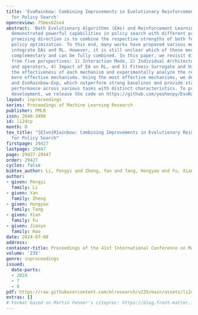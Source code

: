 ```yaml
---
title: 'EvoRainbow: Combining Improvements in Evolutionary Reinforcement Learning
  for Policy Search'
openreview: 75Hes6Zse4
abstract: 'Both Evolutionary Algorithms (EAs) and Reinforcement Learning (RL) have
  demonstrated powerful capabilities in policy search with different principles. A
  promising direction is to combine the respective strengths of both for efficient
  policy optimization. To this end, many works have proposed various mechanisms to
  integrate EAs and RL. However, it is still unclear which of these mechanisms are
  complementary and can be fully combined. In this paper, we revisit different mechanisms
  from five perspectives: 1) Interaction Mode, 2) Individual Architecture, 3) EAs
  and operators, 4) Impact of EA on RL, and 5) Fitness Surrogate and Usage. We evaluate
  the effectiveness of each mechanism and experimentally analyze the reasons for the
  more effective mechanisms. Using the most effective mechanisms, we develop EvoRainbow
  and EvoRainbow-Exp, which outperform strong baselines and provide state-of-the-art
  performance across various tasks with distinct characteristics. To promote community
  development, we release the code on https://github.com/yeshenpy/EvoRainbow.'
layout: inproceedings
series: Proceedings of Machine Learning Research
publisher: PMLR
issn: 2640-3498
id: li24cp
month: 0
tex_title: "{E}vo{R}ainbow: Combining Improvements in Evolutionary Reinforcement Learning
  for Policy Search"
firstpage: 29427
lastpage: 29447
page: 29427-29447
order: 29427
cycles: false
bibtex_author: Li, Pengyi and Zheng, Yan and Tang, Hongyao and Fu, Xian and Hao, Jianye
author:
- given: Pengyi
  family: Li
- given: Yan
  family: Zheng
- given: Hongyao
  family: Tang
- given: Xian
  family: Fu
- given: Jianye
  family: Hao
date: 2024-07-08
address:
container-title: Proceedings of the 41st International Conference on Machine Learning
volume: '235'
genre: inproceedings
issued:
  date-parts:
  - 2024
  - 7
  - 8
pdf: https://raw.githubusercontent.com/mlresearch/v235/main/assets/li24cp/li24cp.pdf
extras: []
# Format based on Martin Fenner's citeproc: https://blog.front-matter.io/posts/citeproc-yaml-for-bibliographies/
---
```

